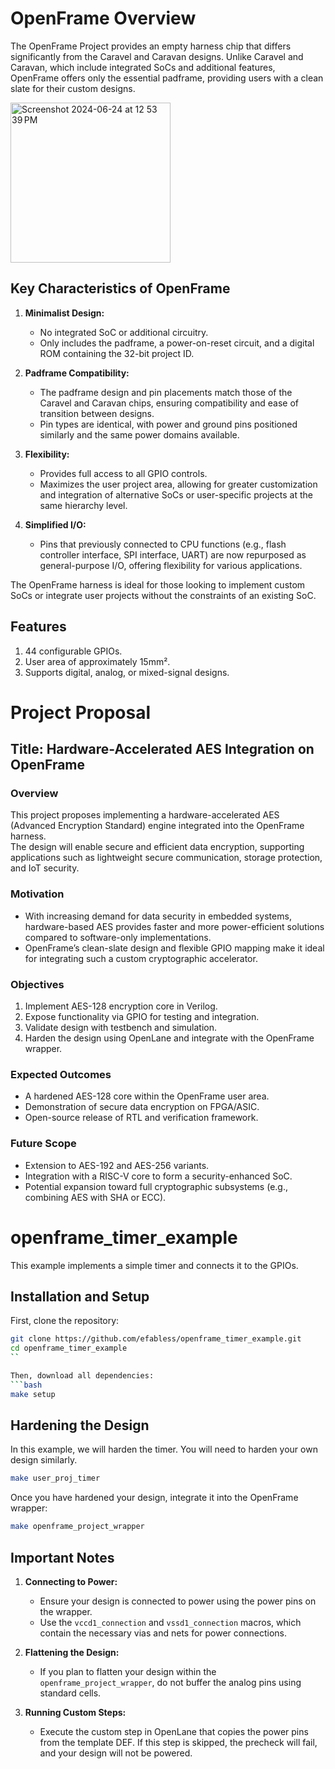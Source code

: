 # OpenFrame Overview

The OpenFrame Project provides an empty harness chip that differs significantly from the Caravel and Caravan designs. Unlike Caravel and Caravan, which include integrated SoCs and additional features, OpenFrame offers only the essential padframe, providing users with a clean slate for their custom designs.

<img width="256" alt="Screenshot 2024-06-24 at 12 53 39 PM" src="https://github.com/efabless/openframe_timer_example/assets/67271180/ff58b58b-b9c8-4d5e-b9bc-bf344355fa80">


## Key Characteristics of OpenFrame

1. **Minimalist Design:** 
   - No integrated SoC or additional circuitry.
   - Only includes the padframe, a power-on-reset circuit, and a digital ROM containing the 32-bit project ID.

2. **Padframe Compatibility:**
   - The padframe design and pin placements match those of the Caravel and Caravan chips, ensuring compatibility and ease of transition between designs.
   - Pin types are identical, with power and ground pins positioned similarly and the same power domains available.

3. **Flexibility:**
   - Provides full access to all GPIO controls.
   - Maximizes the user project area, allowing for greater customization and integration of alternative SoCs or user-specific projects at the same hierarchy level.

4. **Simplified I/O:**
   - Pins that previously connected to CPU functions (e.g., flash controller interface, SPI interface, UART) are now repurposed as general-purpose I/O, offering flexibility for various applications.

The OpenFrame harness is ideal for those looking to implement custom SoCs or integrate user projects without the constraints of an existing SoC.

## Features

1. 44 configurable GPIOs.
2. User area of approximately 15mm².
3. Supports digital, analog, or mixed-signal designs.


# Project Proposal

## Title: Hardware-Accelerated AES Integration on OpenFrame

### Overview
This project proposes implementing a hardware-accelerated AES (Advanced Encryption Standard) engine integrated into the OpenFrame harness.  
The design will enable secure and efficient data encryption, supporting applications such as lightweight secure communication, storage protection, and IoT security.

### Motivation
- With increasing demand for data security in embedded systems, hardware-based AES provides faster and more power-efficient solutions compared to software-only implementations.
- OpenFrame’s clean-slate design and flexible GPIO mapping make it ideal for integrating such a custom cryptographic accelerator.

### Objectives
1. Implement AES-128 encryption core in Verilog.
2. Expose functionality via GPIO for testing and integration.
3. Validate design with testbench and simulation.
4. Harden the design using OpenLane and integrate with the OpenFrame wrapper.

### Expected Outcomes
- A hardened AES-128 core within the OpenFrame user area.
- Demonstration of secure data encryption on FPGA/ASIC.
- Open-source release of RTL and verification framework.

### Future Scope
- Extension to AES-192 and AES-256 variants.
- Integration with a RISC-V core to form a security-enhanced SoC.
- Potential expansion toward full cryptographic subsystems (e.g., combining AES with SHA or ECC).


# openframe_timer_example 
This example implements a simple timer and connects it to the GPIOs. 

## Installation and Setup 

First, clone the repository:

```bash
git clone https://github.com/efabless/openframe_timer_example.git
cd openframe_timer_example
``

Then, download all dependencies:
```bash
make setup
```

## Hardening the Design

In this example, we will harden the timer. You will need to harden your own design similarly.

```bash
make user_proj_timer
```

Once you have hardened your design, integrate it into the OpenFrame wrapper:

```bash
make openframe_project_wrapper
```

## Important Notes

1. **Connecting to Power:**
   - Ensure your design is connected to power using the power pins on the wrapper.
   - Use the `vccd1_connection` and `vssd1_connection` macros, which contain the necessary vias and nets for power connections.

2. **Flattening the Design:**
   - If you plan to flatten your design within the `openframe_project_wrapper`, do not buffer the analog pins using standard cells.

3. **Running Custom Steps:**
   - Execute the custom step in OpenLane that copies the power pins from the template DEF. If this step is skipped, the precheck will fail, and your design will not be powered.
